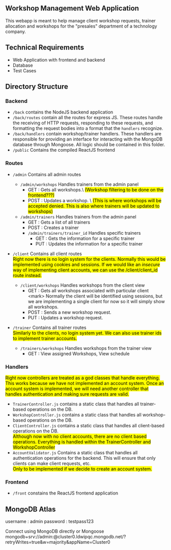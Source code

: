 ## Workshop Management Web Application
This webapp is meant to help manage client workshop requests, trainer allocation and workshops for the "presales" department of a technology company.

## Technical Requirements
- Web Application with frontend and backend
- Database
- Test Cases

## Directory Structure
### Backend
- `/back` contains the NodeJS backend application
- `/back/routes` contain all the routes for express JS. These routes handle the receiving of HTTP requests, responding to these requests, and formatting the request bodies into a format that the `handlers` recognize.
- `/back/handlers` contain workshop/trainer handlers. These handlers are responsible for providing an interface for interacting with the MongoDB database through Mongoose. All logic should be contained in this folder.
- `/public` Contains the compiled ReactJS frontend

### Routes 
- `/admin` Contains all admin routes
    - `/admin/workshops` Handles trainers from the admin panel
        - GET : Gets all workshops.\ <mark>(Workshop filtering to be done on the frontend???)</mark>
        - POST : Updates a workshop. \ <mark>(This is where workshops will be accepted denied. This is also where trainers will be updated to workshops)</mark>
    - `/admin/trainers` Handles trainers from the admin panel
        - GET : Gets a list of all trainers
        - POST : Creates a trainer
        - `/admin/trainers/trainer_id` Handles specific trainers
            - GET : Gets the information for a specific trainer
            - PUT : Updates the information for a specific trainer

- `/client` Contains all client routes\
    <mark> Right now there is no login system for the clients. Normally this would be implemented using cookies and sessions. If we would like an <i>insecure</i> way of implementing client accounts, we can use the /client/client_id route instead. </mark>
    - `/client/workshops` Handles workshops from the client view
        - GET : Gets all workshops associated with particular client \<mark> Normally the client will be identified using sessions, but we are implementing a single client for now so it will simply show all workshops.</mark>
        - POST : Sends a new workshop request.
        - PUT : Updates a workshop request.

- `/trainer` Contains all trainer routes\
    <mark> Similarly to the clients, no login system yet. We can also use trainer ids to implement trainer accounts.</mark>
    - `/trainers/workshops` Handles workshops from the trainer view
        - GET : View assigned Workshops, View schedule

### Handlers
<mark>Right now controllers are treated as a god classes that handle everything. This works because we have not implemented an account system. Once an account system is implemented, we will need another controller that handles authentication and making sure requests are valid.</mark>
- `TrainerController.js` contains a static class that handles all trainer-based operations on the DB.
- `WorkshopController.js` contains a static class that handles all workshop-based operations on the DB.
- `ClientController.js` contains a static class that handles all client-based operations on the DB.\
<mark>Although now with no client accounts, there are no client based operations. Everything is handled within the TrainerController and WorkshopController</mark>
- `AccountValidator.js` Contains a static class that handles all authentication operations for the backend. This will ensure that only clients can make client requests, etc.\
<mark>Only to be implemented if we decide to create an account system.</mark>

### Frontend
- `/front` constains the ReactJS frontend application

## MongoDB Atlas
username : admin
password : testpass123

Connect using MongoDB directly or Mongoose
mongodb+srv://admin:<password>@cluster0.ldwipqc.mongodb.net/?retryWrites=true&w=majority&appName=Cluster0

